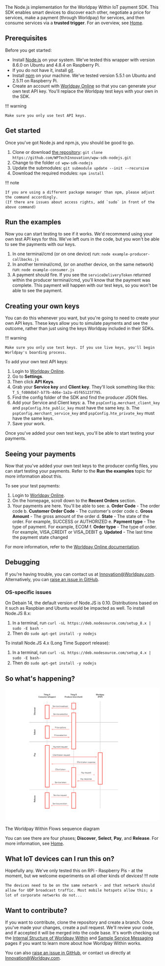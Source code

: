 The Node.js implementation for the Worldpay Within IoT payment SDK. This SDK enables smart devices to discover each other, negotiate a price for services, make a payment (through Worldpay) for services, and then consume services via a **trusted trigger**. For an overview, see [Home](index).

## Prerequisites

Before you get started:

*   Install [Node.js](https://nodejs.org/en/) on your system. We've tested this wrapper with version 8.6.0 on Ubuntu and 4.8.4 on Raspberry Pi.
*	If you do not have it, install [git](https://git-scm.com).
*   Install [npm](https://npmjs.com/) on your machine. We've tested version 5.5.1 on Ubuntu and 2.5.11 on Raspberry Pi.
*   Create an account with [Worldpay Online](https://online.worldpay.com) so that you can generate your own test API key. You'll replace the Worldpay test keys with your own in the SDK. 

!!! warning
	
	Make sure you only use test API keys.

## Get started

Once you've got Node.js and npm.js, you should be good to go.

1.  Clone or download [the repository](https://github.com/WPTechInnovation/wpw-sdk-nodejs): `git clone https://github.com/WPTechInnovation/wpw-sdk-nodejs.git`
2.  Change to the folder `cd wpw-sdk-nodejs`
3. 	Update the submodules: `git submodule update --init --recursive`
4. 	Download the required modules: `npm install`

!!! note
		
	If you are using a different package manager than npm, please adjust the command accordingly.  
	(If there are issues about access rights, add `sudo` in front of the above command)

## Run the examples

Now you can start testing to see if it works. We'd recommend using your own test API keys for this. We've left ours in the code, but you won't be able to see the payments with our keys.

1.  In one terminal/cmd (or on one device) run: `node example-producer-callbacks.js`
2.  In another terminal/cmd, (or on another device, on the same network) run: `node example-consumer.js`
3.  A payment should fire. If you see the `serviceDeliveryToken` returned within the producer terminal/cmd, you'll know that the payment was complete. This payment will happen with our test keys, so you won't be able to see the payment.

## Creating your own keys
You can do this whenever you want, but you're going to need to create your own API keys. These keys allow you to simulate payments and see the outcome, rather than just using the keys Worldpay included in their SDKs.

!!! warning

	Make sure you only use test keys. If you use live keys, you'll begin Worldpay's boarding process.

To add your own test API keys:
1. 	Login to [Worldpay Online](https://www.online.worldpay.com).
2. 	Go to **Settings**.
3. 	Then click **API Keys**.
4. 	Grab your **Service key** and **Client key**. They'll look something like this: `T_S_fd00db67-b77b-4d6e-1a2a-45f65123f795`.
5. 	Find the config folder of the SDK and find the producer JSON files.
6. 	Add your Service and Client keys:
		a. The `pspConfig.merchant_client_key` and `pspConfig.hte_public_key` must have the same key.
		b. The `pspConfig.merchant_service_key` and `pspConfig.hte_private_key` must have the same keys.
7. 	Save your work.

Once you've added your own test keys, you'll be able to start testing your payments.

## Seeing your payments
Now that you've added your own test keys to the producer config files, you can start testing your payments. Refer to the **Run the examples** topic for more information about this.

To see your test payments:
1. Login to [Worldpay Online](https://online.worldpay.com).
2. On the homepage, scroll down to the **Recent Orders** section.
3. Your payments are here. You'll be able to see:
		a. 	**Order Code** - The order code
		b. 	**Customer Order Code** - The customer's order code
		c. 	**Gross Amount** - The gross amount of the order
		d. 	**State** - The state of the order. For example, SUCCESS or AUTHORIZED
		e. 	**Payment type** - The type of payment. For example, ECOM
		f. 	**Order type**  - The type of order. For example, VISA_CREDIT or VISA_DEBIT
		g. 	**Updated** - The last time the payment state changed

For more information, refer to the [Worldpay Online documentation](https://developer.worldpay.com/jsonapi/docs).

## Debugging

If you're having trouble, you can contact us at [Innovation@Worldpay.com](mailto:innovation@worldpay.com). Alternatively, you can [raise an issue in GitHub](https://github.com/WPTechInnovation/worldpay-within-sdk/issues).

### OS-specific issues
On Debain 14, the default version of Node.JS is 0.10. Distributions based on it such as Raspbian and Ubuntu would be impacted as well. To install Node.JS 8.x:

1. In a terminal, run `curl -sL https://deb.nodesource.com/setup_8.x | sudo -E bash -`
2. Then do `sudo apt-get install -y nodejs`

To install Node.JS 4.x (Long Time Support release):

1. In a terminal, run `curl -sL https://deb.nodesource.com/setup_4.x | sudo -E bash-`
2. Then do `sudo apt-get install -y nodejs` 

## So what's happening?

![The Worldpay Within puzzle piece](images/architecture/Architecture1.png)
<figcaption>The Worldpay Within Flows sequence diagram</figcaption>

You can see there are four phases; **Discover**, **Select**, **Pay**, and **Release**. For more information, see [Home](index).

## What IoT devices can I run this on?

Hopefully any. We've only tested this on RPi - Raspberry Pis - at the moment, but we welcome experiments on all other kinds of devices! 
!!! note
	
	The devices need to be on the same network - and that network should allow for UDP broadcast traffic. Most mobile hotspots allow this; a lot of corporate networks do not...

## Want to contribute?

If you want to contribute, clone the repository and create a branch. Once you've made your changes, create a pull request. We'll review your code, and if accepted it will be merged into the code base. It's worth checking out the [Internal Structure of Worldpay Within](internal-structure) and [Sample Service Messaging](sample-service-messaging) pages if you want to learn more about how Worldpay Within works.

You can also [raise an issue in GitHub](https://github.com/WPTechInnovation/worldpay-within-sdk/issues), or contact us directly at [Innovation@Worldpay.com](mailto:innovation@worldpay.com). 